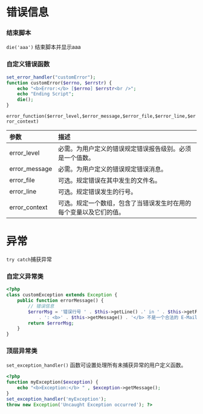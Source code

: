 # 错误信息
### 结束脚本
`die('aaa')`
结束脚本并显示aaa
### 自定义错误函数
```php
set_error_handler("customError");
function customError($errno, $errstr) { 
 	echo "<b>Error:</b> [$errno] $errstr<br />";
 	echo "Ending Script";
 	die();
}
```
`error_function($error_level,$error_message,$error_file,$error_line,$error_context)`

| 参数          | 描述                                                               |
|:------------- |:------------------------------------------------------------------ |
| error_level   | 必需。为用户定义的错误规定错误报告级别。必须是一个值数。           |
| error_message | 必需。为用户定义的错误规定错误消息。                               |
| error_file    | 可选。规定错误在其中发生的文件名。                                 |
| error_line    | 可选。规定错误发生的行号。                                         |
| error_context | 可选。规定一个数组，包含了当错误发生时在用的每个变量以及它们的值。 |

# 异常
`try catch`捕获异常
### 自定义异常类
```php
<?php 
class customException extends Exception {
	public function errorMessage() {
		// 错误信息
		$errorMsg = '错误行号 ' . $this->getLine() .' in ' . $this->getFile() 
			. ': <b>' . $this->getMessage() . '</b> 不是一个合法的 E-Mail 地址'; 
		return $errorMsg; 
	} 
}
```
### 顶层异常类
`set_exception_handler()` 函数可设置处理所有未捕获异常的用户定义函数。
```php
<?php 
function myException($exception) { 
	echo "<b>Exception:</b> " , $exception->getMessage(); 
} 
set_exception_handler('myException'); 
throw new Exception('Uncaught Exception occurred'); ?>
```